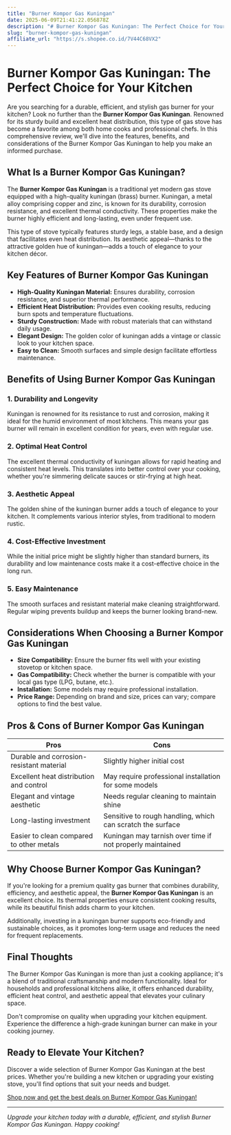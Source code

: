 ```yaml
---
title: "Burner Kompor Gas Kuningan"
date: 2025-06-09T21:41:22.056878Z
description: "# Burner Kompor Gas Kuningan: The Perfect Choice for Your Kitchen..."
slug: "burner-kompor-gas-kuningan"
affiliate_url: "https://s.shopee.co.id/7V44C68VX2"
---
```

# Burner Kompor Gas Kuningan: The Perfect Choice for Your Kitchen

Are you searching for a durable, efficient, and stylish gas burner for your kitchen? Look no further than the **Burner Kompor Gas Kuningan**. Renowned for its sturdy build and excellent heat distribution, this type of gas stove has become a favorite among both home cooks and professional chefs. In this comprehensive review, we'll dive into the features, benefits, and considerations of the Burner Kompor Gas Kuningan to help you make an informed purchase.

## What Is a Burner Kompor Gas Kuningan?

The **Burner Kompor Gas Kuningan** is a traditional yet modern gas stove equipped with a high-quality kuningan (brass) burner. Kuningan, a metal alloy comprising copper and zinc, is known for its durability, corrosion resistance, and excellent thermal conductivity. These properties make the burner highly efficient and long-lasting, even under frequent use.

This type of stove typically features sturdy legs, a stable base, and a design that facilitates even heat distribution. Its aesthetic appeal—thanks to the attractive golden hue of kuningan—adds a touch of elegance to your kitchen décor.

## Key Features of Burner Kompor Gas Kuningan

- **High-Quality Kuningan Material:** Ensures durability, corrosion resistance, and superior thermal performance.
- **Efficient Heat Distribution:** Provides even cooking results, reducing burn spots and temperature fluctuations.
- **Sturdy Construction:** Made with robust materials that can withstand daily usage.
- **Elegant Design:** The golden color of kuningan adds a vintage or classic look to your kitchen space.
- **Easy to Clean:** Smooth surfaces and simple design facilitate effortless maintenance.

## Benefits of Using Burner Kompor Gas Kuningan

### 1. Durability and Longevity

Kuningan is renowned for its resistance to rust and corrosion, making it ideal for the humid environment of most kitchens. This means your gas burner will remain in excellent condition for years, even with regular use.

### 2. Optimal Heat Control

The excellent thermal conductivity of kuningan allows for rapid heating and consistent heat levels. This translates into better control over your cooking, whether you're simmering delicate sauces or stir-frying at high heat.

### 3. Aesthetic Appeal

The golden shine of the kuningan burner adds a touch of elegance to your kitchen. It complements various interior styles, from traditional to modern rustic.

### 4. Cost-Effective Investment

While the initial price might be slightly higher than standard burners, its durability and low maintenance costs make it a cost-effective choice in the long run.

### 5. Easy Maintenance

The smooth surfaces and resistant material make cleaning straightforward. Regular wiping prevents buildup and keeps the burner looking brand-new.

## Considerations When Choosing a Burner Kompor Gas Kuningan

- **Size Compatibility:** Ensure the burner fits well with your existing stovetop or kitchen space.
- **Gas Compatibility:** Check whether the burner is compatible with your local gas type (LPG, butane, etc.).
- **Installation:** Some models may require professional installation.
- **Price Range:** Depending on brand and size, prices can vary; compare options to find the best value.

## Pros & Cons of Burner Kompor Gas Kuningan

| **Pros**                                           | **Cons**                                                 |
|-----------------------------------------------------|-----------------------------------------------------------|
| Durable and corrosion-resistant material          | Slightly higher initial cost                            |
| Excellent heat distribution and control           | May require professional installation for some models  |
| Elegant and vintage aesthetic                     | Needs regular cleaning to maintain shine               |
| Long-lasting investment                           | Sensitive to rough handling, which can scratch the surface |
| Easier to clean compared to other metals            | Kuningan may tarnish over time if not properly maintained |

## Why Choose Burner Kompor Gas Kuningan?

If you're looking for a premium quality gas burner that combines durability, efficiency, and aesthetic appeal, the **Burner Kompor Gas Kuningan** is an excellent choice. Its thermal properties ensure consistent cooking results, while its beautiful finish adds charm to your kitchen.

Additionally, investing in a kuningan burner supports eco-friendly and sustainable choices, as it promotes long-term usage and reduces the need for frequent replacements.

## Final Thoughts

The Burner Kompor Gas Kuningan is more than just a cooking appliance; it's a blend of traditional craftsmanship and modern functionality. Ideal for households and professional kitchens alike, it offers enhanced durability, efficient heat control, and aesthetic appeal that elevates your culinary space.

Don't compromise on quality when upgrading your kitchen equipment. Experience the difference a high-grade kuningan burner can make in your cooking journey.

## Ready to Elevate Your Kitchen?

Discover a wide selection of Burner Kompor Gas Kuningan at the best prices. Whether you're building a new kitchen or upgrading your existing stove, you'll find options that suit your needs and budget.

[Shop now and get the best deals on Burner Kompor Gas Kuningan!](https://s.shopee.co.id/7V44C68VX2)

---

*Upgrade your kitchen today with a durable, efficient, and stylish Burner Kompor Gas Kuningan. Happy cooking!*